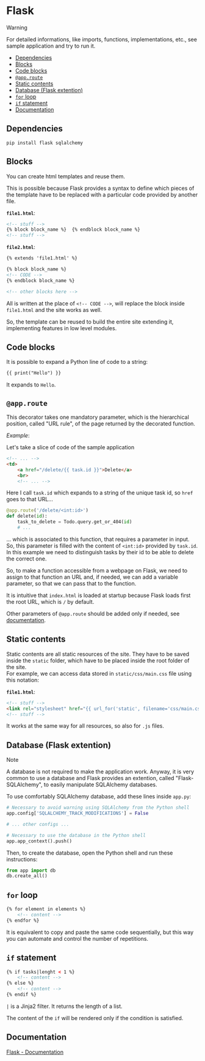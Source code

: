 # Flask <!-- omit from toc -->

> [!WARNING]
>
> For detailed informations, like imports, functions, implementations, etc., see sample application and try to run it.

- [Dependencies](#dependencies)
- [Blocks](#blocks)
- [Code blocks](#code-blocks)
- [`@app.route`](#approute)
- [Static contents](#static-contents)
- [Database (Flask extention)](#database-flask-extention)
- [`for` loop](#for-loop)
- [`if` statement](#if-statement)
- [Documentation](#documentation)

## Dependencies

```shell
pip install flask sqlalchemy
```

## Blocks

You can create html templates and reuse them.

This is possible because Flask provides a syntax to define which pieces of the template have to be replaced with a particular code provided by another file.

**`file1.html`**:

```html
<!-- stuff -->
{% block block_name %}  {% endblock block_name %}
<!-- stuff -->
```

**`file2.html`**:

```html
{% extends 'file1.html' %}

{% block block_name %}
<!-- CODE -->
{% endblock block_name %}

<!-- other blocks here -->
```

All is written at the place of `<!-- CODE -->`, will replace the block inside `file1.html` and the site works as well.

So, the template can be reused to build the entire site extending it, implementing features in low level modules.

## Code blocks

It is possible to expand a Python line of code to a string: 

```html
{{ print("Hello") }}
```

It expands to `Hello`.

## `@app.route`

This decorator takes one mandatory parameter, which is the hierarchical position, called "URL rule", of the page returned by the decorated function. 

_Example_:

Let's take a slice of code of the sample application

```html
<!-- ... -->
<td>
    <a href="/delete/{{ task.id }}">Delete</a>
    <br>
    <!-- ... -->
```

Here I call `task.id` which expands to a string of the unique task id, so `href` goes to that URL...

```py
@app.route('/delete/<int:id>')
def delete(id):
    task_to_delete = Todo.query.get_or_404(id)
    # ...
```

... which is associated to this function, that requires a parameter in input. So, this parameter is filled with the content of `<int:id>` provided by `task.id`. In this example we need to distinguish tasks by their id to be able to delete the correct one.

So, to make a function accessible from a webpage on Flask, we need to assign to that function an URL and, if needed, we can add a variable parameter, so that we can pass that to the function.

It is intuitive that `index.html` is loaded at startup because Flask loads first the root URL, which is `/` by default.

Other parameters of `@app.route` should be added only if needed, see [documentation](https://flask.palletsprojects.com/en/stable/api/#flask.Flask.route).

## Static contents

Static contents are all static resources of the site. They have to be saved inside the `static` folder, which have to be placed inside the root folder of the site.
\
For example, we can access data stored in `static/css/main.css` file using this notation:

**`file1.html`**:

```html
<!-- stuff -->
<link rel="stylesheet" href="{{ url_for('static', filename='css/main.css') }}">
<!-- stuff -->
```

It works at the same way for all resources, so also for `.js` files.

## Database (Flask extention)

> [!NOTE]
>
> A database is not required to make the application work. Anyway, it is very common to use a database and Flask provides an extention, called "Flask-SQLAlchemy", to easily manipulate SQLAlchemy databases.

To use comfortably SQLAlchemy database, add these lines inside `app.py`:

```py
# Necessary to avoid warning using SQLAlchemy from the Python shell
app.config['SQLALCHEMY_TRACK_MODIFICATIONS'] = False

# ... other configs ...

# Necessary to use the database in the Python shell
app.app_context().push()
```

Then, to create the database, open the Python shell and run these instructions:

```py
from app import db
db.create_all()
```

## `for` loop

```html
{% for element in elements %}
    <!-- content -->
{% endfor %}
```

It is equivalent to copy and paste the same code sequentially, but this way you can automate and control the number of repetitions.

## `if` statement

```html
{% if tasks|lenght < 1 %}
    <!-- content -->
{% else %}
    <!-- content -->
{% endif %}
```

`|` is a Jinja2 filter. It returns the length of a list.

The content of the `if` will be rendered only if the condition is satisfied.

## Documentation

[Flask - Documentation](https://flask.palletsprojects.com/en/stable/)
